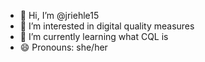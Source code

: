 - 👋 Hi, I’m @jriehle15
- 👀 I’m interested in digital quality measures
- 🌱 I’m currently learning what CQL is
- 😄 Pronouns: she/her


<!---
jriehle15/jriehle15 is a ✨ special ✨ repository because its `README.md` (this file) appears on your GitHub profile.
You can click the Preview link to take a look at your changes.
--->
